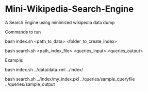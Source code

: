 # Mini-Wikipedia-Search-Engine
A Search Engine using minimized wikipedia data dump 

Commands to run

bash index.sh <path_to_data> <folder_to_create_index>

bash search.sh <path_index_file> <queries_input> <queries_output>


Example:

bash index.sh ../data/data.xml ../index/

bash search.sh ../index/my_index.pkl ../queries/sample_queryfile ../queries/sample_output
